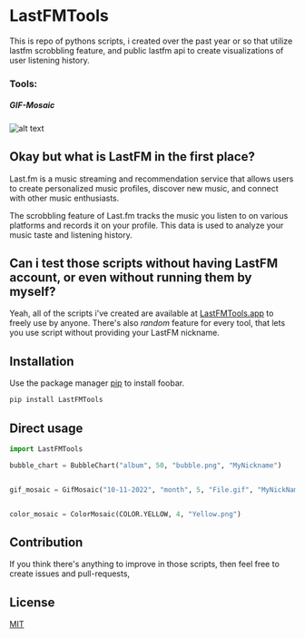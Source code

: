 # LastFMTools

This is repo of pythons scripts, i created over the past year or so that utilize
lastfm scrobbling feature, and public lastfm api to create visualizations of user listening history.

### Tools:

##### GIF-Mosaic
![alt text](https://github.com/Heroesluk/azure2/blob/main/static/movie.gif "Logo Title Text 1")

## Okay but what is LastFM in the first place?

Last.fm is a music streaming and recommendation service that allows users to create personalized music profiles, discover new music, and connect with other music enthusiasts.

The scrobbling feature of Last.fm tracks the music you listen to on various platforms and records it on your profile. This data is used to analyze your music taste and listening history.

## Can i test those scripts without having LastFM account, or even without running them by myself? 

Yeah, all of the scripts i've created are available at [LastFMTools.app](https://sea-lion-app-rlgof.ondigitalocean.app) to freely use by anyone. 
There's also *random* feature for every tool, that lets you use script without providing your
LastFM nickname. 

## Installation

Use the package manager [pip](https://pip.pypa.io/en/stable/) to install foobar.

```bash
pip install LastFMTools
```

## Direct usage

```python
import LastFMTools

bubble_chart = BubbleChart("album", 50, "bubble.png", "MyNickname")


gif_mosaic = GifMosaic("10-11-2022", "month", 5, "File.gif", "MyNickName")


color_mosaic = ColorMosaic(COLOR.YELLOW, 4, "Yellow.png")

```
## Contribution

If you think there's anything to improve in those scripts,
 then feel free to create issues and pull-requests, 



## License

[MIT](https://choosealicense.com/licenses/mit/)

